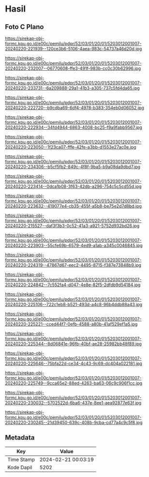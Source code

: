 # Hasil

## Foto C Plano

https://sirekap-obj-formc.kpu.go.id/e00c/pemilu/pdpr/52/03/01/20/01/5203012001007-20240220-221939--120ce3b6-5106-4aea-983c-54737a46d20d.jpg

https://sirekap-obj-formc.kpu.go.id/e00c/pemilu/pdpr/52/03/01/20/01/5203012001007-20240220-232007--06770608-ffe3-491f-983b-cc0c30b62996.jpg

https://sirekap-obj-formc.kpu.go.id/e00c/pemilu/pdpr/52/03/01/20/01/5203012001007-20240220-233731--6a209888-29a1-41b3-a305-737c5fd4da65.jpg

https://sirekap-obj-formc.kpu.go.id/e00c/pemilu/pdpr/52/03/01/20/01/5203012001007-20240220-222720--b9cdba69-6df4-4978-b383-354eb0d06052.jpg

https://sirekap-obj-formc.kpu.go.id/e00c/pemilu/pdpr/52/03/01/20/01/5203012001007-20240220-222934--34fd4944-6863-4008-bc25-f9a9fabb9567.jpg

https://sirekap-obj-formc.kpu.go.id/e00c/pemilu/pdpr/52/03/01/20/01/5203012001007-20240220-223050--1f23ca07-fffe-42fe-a3bb-d1553e27ac0e.jpg

https://sirekap-obj-formc.kpu.go.id/e00c/pemilu/pdpr/52/03/01/20/01/5203012001007-20240220-234306--b5cf5fb2-849c-4f8f-9ba5-b9a08da9dbd7.jpg

https://sirekap-obj-formc.kpu.go.id/e00c/pemilu/pdpr/52/03/01/20/01/5203012001007-20240220-223414--0dca1b08-3f63-42db-a296-754c5c5cd55d.jpg

https://sirekap-obj-formc.kpu.go.id/e00c/pemilu/pdpr/52/03/01/20/01/5203012001007-20240220-223632--419077e4-cb35-455f-a5b8-be75e2d7d8bd.jpg

https://sirekap-obj-formc.kpu.go.id/e00c/pemilu/pdpr/52/03/01/20/01/5203012001007-20240220-215527--daf3f3b3-0c52-41a3-a921-5752d932bd26.jpg

https://sirekap-obj-formc.kpu.go.id/e00c/pemilu/pdpr/52/03/01/20/01/5203012001007-20240220-223903--55cfe69b-6579-4ed9-a1ab-a345c0046845.jpg

https://sirekap-obj-formc.kpu.go.id/e00c/pemilu/pdpr/52/03/01/20/01/5203012001007-20240220-224319--47867d67-eec2-4495-8715-f387e73848b9.jpg

https://sirekap-obj-formc.kpu.go.id/e00c/pemilu/pdpr/52/03/01/20/01/5203012001007-20240220-224842--7c552fa4-d047-4e8e-82f5-2dfdb9d54184.jpg

https://sirekap-obj-formc.kpu.go.id/e00c/pemilu/pdpr/52/03/01/20/01/5203012001007-20240220-225106--722c1eb8-b521-493d-a4c8-96b4ddb88a43.jpg

https://sirekap-obj-formc.kpu.go.id/e00c/pemilu/pdpr/52/03/01/20/01/5203012001007-20240220-225221--cced44f7-0efb-4588-a80b-41af529ef1a5.jpg

https://sirekap-obj-formc.kpu.go.id/e00c/pemilu/pdpr/52/03/01/20/01/5203012001007-20240220-225344--8d06841e-96fb-40bf-ae28-25982bb48f89.jpg

https://sirekap-obj-formc.kpu.go.id/e00c/pemilu/pdpr/52/03/01/20/01/5203012001007-20240220-225646--75bfa22d-ce34-4c43-9c69-dc404a022181.jpg

https://sirekap-obj-formc.kpu.go.id/e00c/pemilu/pdpr/52/03/01/20/01/5203012001007-20240220-225749--9cca65e2-88ed-4263-ba63-06c9c906f1cc.jpg

https://sirekap-obj-formc.kpu.go.id/e00c/pemilu/pdpr/52/03/01/20/01/5203012001007-20240220-230032--5702522d-6ba6-437e-8ee1-aea92877e63f.jpg

https://sirekap-obj-formc.kpu.go.id/e00c/pemilu/pdpr/52/03/01/20/01/5203012001007-20240220-230245--21d39450-639c-408b-9cba-cd77a4c9c5f8.jpg


## Metadata

| Key        | Value               |
| ---------- | ------------------- |
| Time Stamp | 2024-02-21 00:03:19 |
| Kode Dapil | 5202                |



